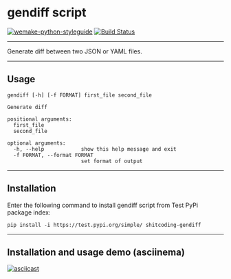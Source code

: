 # gendiff script
[![wemake-python-styleguide](https://img.shields.io/badge/style-wemake-000000.svg)](https://github.com/wemake-services/wemake-python-styleguide)
[![Build Status](https://travis-ci.org/shitcoding/python-project-lvl2.svg?branch=master)](https://travis-ci.org/shitcoding/python-project-lvl2)

---
Generate diff between two JSON or YAML files.

---
## Usage
```
gendiff [-h] [-f FORMAT] first_file second_file

Generate diff

positional arguments:
  first_file
  second_file

optional arguments:
  -h, --help            show this help message and exit
  -f FORMAT, --format FORMAT
                        set format of output
```

---
## Installation

Enter the following command to install gendiff script from Test PyPi package index:
```
pip install -i https://test.pypi.org/simple/ shitcoding-gendiff
```

---
## Installation and usage demo (asciinema)
[![asciicast](https://asciinema.org/a/8AxRJRap70Dl1p8GlHutgrJGx.svg)](https://asciinema.org/a/8AxRJRap70Dl1p8GlHutgrJGx)